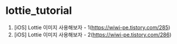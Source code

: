 # lottie_tutorial

1. [iOS] Lottie 이미지 사용해보자 - 1(https://wiwi-pe.tistory.com/285)
2. [iOS] Lottie 이미지 사용해보자 - 2(https://wiwi-pe.tistory.com/286)
